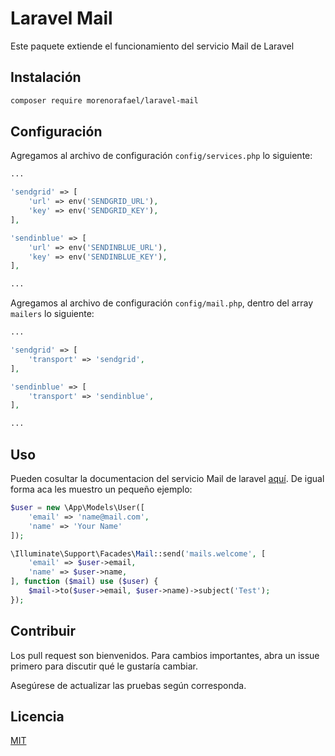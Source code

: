 # Laravel Mail

Este paquete extiende el funcionamiento del servicio Mail de Laravel

## Instalación

```bash
composer require morenorafael/laravel-mail
```

## Configuración

Agregamos al archivo de configuración `config/services.php` lo siguiente:

```php
...

'sendgrid' => [
    'url' => env('SENDGRID_URL'),
    'key' => env('SENDGRID_KEY'),
],

'sendinblue' => [
    'url' => env('SENDINBLUE_URL'),
    'key' => env('SENDINBLUE_KEY'),
],

...
```

Agregamos al archivo de configuración `config/mail.php`, dentro del array `mailers` lo siguiente:

```php
...

'sendgrid' => [
    'transport' => 'sendgrid',
],

'sendinblue' => [
    'transport' => 'sendinblue',
],

...
```

## Uso

Pueden cosultar la documentacion del servicio Mail de laravel [aquí](https://laravel.com/docs/8.x/mail).
De igual forma aca les muestro un pequeño ejemplo:

```php
$user = new \App\Models\User([
    'email' => 'name@mail.com',
    'name' => 'Your Name'
]);

\Illuminate\Support\Facades\Mail::send('mails.welcome', [
    'email' => $user->email,
    'name' => $user->name,
], function ($mail) use ($user) {
    $mail->to($user->email, $user->name)->subject('Test');
});
```

## Contribuir
Los pull request son bienvenidos. Para cambios importantes, abra un issue primero para discutir qué le gustaría cambiar.

Asegúrese de actualizar las pruebas según corresponda.

## Licencia
[MIT](https://github.com/morenorafael/laravel-mail/blob/master/LICENSE.md)
